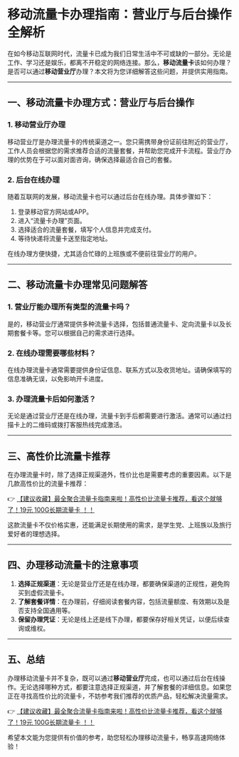 # 移动流量卡办理指南：营业厅与后台操作全解析

在如今移动互联网时代，流量卡已成为我们日常生活中不可或缺的一部分。无论是工作、学习还是娱乐，都离不开稳定的网络连接。那么，**移动流量卡**该如何办理？是否可以通过**移动营业厅**办理？本文将为您详细解答这些问题，并提供实用指南。

---

## 一、移动流量卡办理方式：营业厅与后台操作

### 1. 移动营业厅办理
移动营业厅是办理流量卡的传统渠道之一。您只需携带身份证前往附近的营业厅，工作人员会根据您的需求推荐合适的流量套餐，并帮助您完成开卡流程。营业厅办理的优势在于可以面对面咨询，确保选择最适合自己的套餐。

### 2. 后台在线办理
随着互联网的发展，移动流量卡也可以通过后台在线办理。具体步骤如下：
1. 登录移动官方网站或APP。
2. 进入“流量卡办理”页面。
3. 选择适合的流量套餐，填写个人信息并完成支付。
4. 等待快递将流量卡送至指定地址。

在线办理方便快捷，尤其适合忙碌的上班族或不便前往营业厅的用户。

---

## 二、移动流量卡办理常见问题解答

### 1. 营业厅能办理所有类型的流量卡吗？
是的，移动营业厅通常提供多种流量卡选择，包括普通流量卡、定向流量卡以及长期套餐卡等。您可以根据自己的需求进行选择。

### 2. 在线办理需要哪些材料？
在线办理流量卡通常需要提供身份证信息、联系方式以及收货地址。请确保填写的信息准确无误，以免影响开卡进度。

### 3. 办理流量卡后如何激活？
无论是通过营业厅还是在线办理，流量卡到手后都需要进行激活。通常可以通过扫描卡上的二维码或拨打客服热线完成激活。

---

## 三、高性价比流量卡推荐

在办理流量卡时，除了选择正规渠道外，性价比也是需要考虑的重要因素。以下是几款高性价比的流量卡推荐：

👉 [【建议收藏】最全聚合流量卡指南来啦！高性价比流量卡推荐，看这个就够了！19元 100G长期流量卡 ！！](https://bit.ly/Liuliangka)

这款流量卡不仅价格实惠，还能满足长期使用的需求，是学生党、上班族以及旅行爱好者的理想选择。

---

## 四、办理移动流量卡的注意事项

1. **选择正规渠道**：无论是营业厅还是在线办理，都要确保渠道的正规性，避免购买到虚假流量卡。
2. **了解套餐详情**：在办理前，仔细阅读套餐内容，包括流量额度、有效期以及是否支持全国通用等。
3. **保留办理凭证**：无论是线上还是线下办理，都要保存好相关凭证，以便后续查询或维权。

---

## 五、总结

办理移动流量卡并不复杂，既可以通过**移动营业厅**完成，也可以通过后台在线操作。无论选择哪种方式，都要注意选择正规渠道，并了解套餐的详细信息。如果您正在寻找高性价比的流量卡，不妨参考我们推荐的优质产品，轻松解决流量需求。

👉 [【建议收藏】最全聚合流量卡指南来啦！高性价比流量卡推荐，看这个就够了！19元 100G长期流量卡 ！！](https://bit.ly/Liuliangka)

希望本文能为您提供有价值的参考，助您轻松办理移动流量卡，畅享高速网络体验！